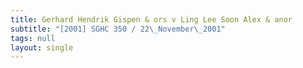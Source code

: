 ```yaml
---
title: Gerhard Hendrik Gispen & ors v Ling Lee Soon Alex & anor
subtitle: "[2001] SGHC 350 / 22\_November\_2001"
tags: null
layout: single
---
```


